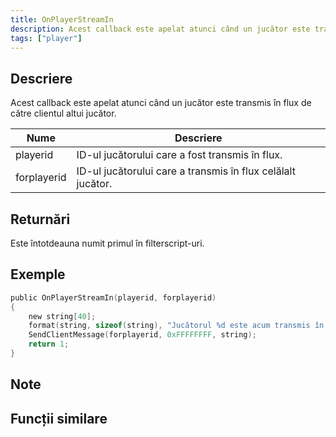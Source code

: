 ```yaml
---
title: OnPlayerStreamIn
description: Acest callback este apelat atunci când un jucător este transmis în flux de către clientul altui jucător.
tags: ["player"]
---
```


## Descriere

Acest callback este apelat atunci când un jucător este transmis în flux de către clientul altui jucător.

| Nume        | Descriere                                               |
| ----------- | ------------------------------------------------------- |
| playerid    | ID-ul jucătorului care a fost transmis în flux.         |
| forplayerid | ID-ul jucătorului care a transmis în flux celălalt jucător. |

## Returnări

Este întotdeauna numit primul în filterscript-uri.

## Exemple

```c
public OnPlayerStreamIn(playerid, forplayerid)
{
    new string[40];
    format(string, sizeof(string), "Jucătorul %d este acum transmis în flux pentru tine.", playerid);
    SendClientMessage(forplayerid, 0xFFFFFFFF, string);
    return 1;
}
```

## Note

<TipNPCCallbacks />

## Funcții similare
